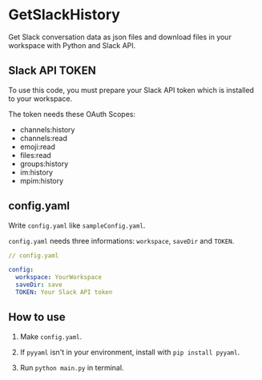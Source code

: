 # GetSlackHistory

Get Slack conversation data as json files and download files in your workspace with Python and Slack API.

## Slack API TOKEN

To use this code, you must prepare your Slack API token which is installed to your workspace.

The token needs these OAuth Scopes:

* channels:history
* channels:read
* emoji:read
* files:read
* groups:history
* im:history
* mpim:history

## config.yaml

Write `config.yaml` like `sampleConfig.yaml`.

`config.yaml` needs three informations: `workspace`, `saveDir` and `TOKEN`.

```yaml
// config.yaml

config:
  workspace: YourWorkspace
  saveDir: save
  TOKEN: Your Slack API token
```

## How to use

1. Make `config.yaml`.

2. If `pyyaml` isn't in your environment, install with `pip install pyyaml`.

3. Run `python main.py` in terminal.